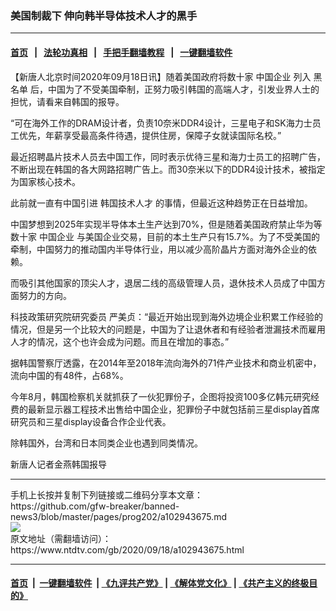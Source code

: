 ### 美国制裁下 伸向韩半导体技术人才的黑手
------------------------

#### [首页](https://github.com/gfw-breaker/banned-news3/blob/master/README.md) &nbsp;&nbsp;|&nbsp;&nbsp; [法轮功真相](https://github.com/begood0513/basic/blob/master/README.md)  &nbsp;&nbsp;|&nbsp;&nbsp; [手把手翻墙教程](https://github.com/gfw-breaker/guides/wiki)  &nbsp;&nbsp;|&nbsp;&nbsp; [一键翻墙软件](https://github.com/gfw-breaker/nogfw/blob/master/README.md)  



<div><div class="post_content" itemprop="articleBody">
 <p>
  【新唐人北京时间2020年09月18日讯】随着美国政府将数十家
  <ok href="https://www.ntdtv.com/gb/中国企业.htm">
   中国企业
  </ok>
  列入
  <ok href="https://www.ntdtv.com/gb/黑名单.htm">
   黑名单
  </ok>
  后，中国为了不受美国牵制，正努力吸引韩国的高端人才，引发业界人士的担忧，请看来自韩国的报导。
 </p>
 <p>
  “可在海外工作的DRAM设计者，负责10奈米DDR4设计，三星电子和SK海力士员工优先，年薪享受最高条件待遇，提供住房，保障子女就读国际名校。”
 </p>
 <p>
  最近招聘晶片技术人员去中国工作，同时表示优待三星和海力士员工的招聘广告，不断出现在韩国的各大网路招聘广告上。而30奈米以下的DDR4设计技术，被指定为国家核心技术。
 </p>
 <p>
  此前就一直有中国引进
  <ok href="https://www.ntdtv.com/gb/韩国技术人才.htm">
   韩国技术人才
  </ok>
  的事情，但最近这种趋势正在日益增加。
 </p>
 <p>
  中国梦想到2025年实现半导体本土生产达到70%，但是随着美国政府禁止华为等数十家
  <ok href="https://www.ntdtv.com/gb/中国企业.htm">
   中国企业
  </ok>
  与美国企业交易，目前的本土生产只有15.7%。为了不受美国的牵制，中国努力的推动国内半导体行业，用以减少高阶晶片方面对海外企业的依赖。
 </p>
 <p>
  而吸引其他国家的顶尖人才，退居二线的高级管理人员，退休技术人员成了中国方面努力的方向。
 </p>
 <p>
  科技政策研究院研究委员 严美贞：“最近开始出现到海外边境企业积累工作经验的情况，但是另一个比较大的问题是，中国为了让退休者和有经验者泄漏技术而雇用人才的情况，这个也许会成为问题。而且在增加的事态。”
 </p>
 <p>
  据韩国警察厅透露，在2014年至2018年流向海外的71件产业技术和商业机密中，流向中国的有48件，占68%。
 </p>
 <p>
  今年8月，韩国检察机关就抓获了一伙犯罪份子，企图将投资100多亿韩元研究经费的最新显示器工程技术出售给中国企业，犯罪份子中就包括前三星display首席研究员和三星display设备合作企业代表。
 </p>
 <p>
  除韩国外，台湾和日本同类企业也遇到同类情况。
 </p>
 <p>
  新唐人记者金燕韩国报导
 </p>
 <div class="single_ad">
 </div>
</div>
</div>
<hr/>
手机上长按并复制下列链接或二维码分享本文章：<br/>
https://github.com/gfw-breaker/banned-news3/blob/master/pages/prog202/a102943675.md <br/>
<a href='https://github.com/gfw-breaker/banned-news3/blob/master/pages/prog202/a102943675.md'><img src='https://github.com/gfw-breaker/banned-news3/blob/master/pages/prog202/a102943675.md.png'/></a> <br/>
原文地址（需翻墙访问）：https://www.ntdtv.com/gb/2020/09/18/a102943675.html


------------------------
#### [首页](https://github.com/gfw-breaker/banned-news3/blob/master/README.md) &nbsp;|&nbsp; [一键翻墙软件](https://github.com/gfw-breaker/nogfw/blob/master/README.md) &nbsp;| [《九评共产党》](https://github.com/gfw-breaker/9ping.md/blob/master/README.md#九评之一评共产党是什么) | [《解体党文化》](https://github.com/gfw-breaker/jtdwh.md/blob/master/README.md) | [《共产主义的终极目的》](https://github.com/gfw-breaker/gczydzjmd.md/blob/master/README.md)


<img src='http://gfw-breaker.win/banned-news3/pages/prog202/a102943675.md' width='0px' height='0px'/>